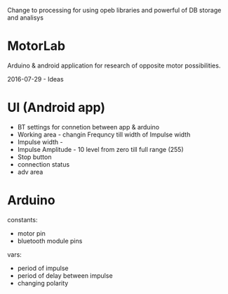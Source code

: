 Change to processing for using opeb libraries and powerful of DB storage and analisys

# MotorLab
Arduino &amp; android application for research of opposite motor possibilities. 

2016-07-29 - Ideas
# UI (Android app) 
- BT settings for connetion between app & arduino
- Working area - changin Frequncy till width of Impulse width
- Impulse width - 
- Impulse Amplitude - 10 level from zero till full range (255)
- Stop button
- connection status
- adv area

# Arduino
constants:
- motor pin
- bluetooth module pins

vars: 
- period of impulse
- period of delay between impulse
- changing polarity
